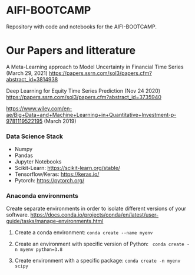 # AIFI-BOOTCAMP
Repository with code and notebooks for the AIFI-BOOTCAMP.

# Our Papers and litterature
A Meta-Learning approach to Model Uncertainty in Financial Time Series (March 29, 2021)
https://papers.ssrn.com/sol3/papers.cfm?abstract_id=3814938

Deep Learning for Equity Time Series Prediction (Nov 24 2020)
https://papers.ssrn.com/sol3/papers.cfm?abstract_id=3735940

https://www.wiley.com/en-ae/Big+Data+and+Machine+Learning+in+Quantitative+Investment-p-9781119522195  (March 2019)

### Data Science Stack
* Numpy
* Pandas
* Jupyter Notebooks
* Scikit-Learn: https://scikit-learn.org/stable/
* Tensorflow/Keras: https://keras.io/
* Pytorch: https://pytorch.org/


### Anaconda environments
Create separate environments in order to isolate different versions of your software.
https://docs.conda.io/projects/conda/en/latest/user-guide/tasks/manage-environments.html



1. Create a conda environment:
``` conda create --name myenv ```

2. Create an environment with specific version of Python:
``` conda create -n myenv python=3.8```

3. Create environment with a specific package:
```conda create -n myenv scipy```

